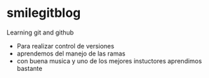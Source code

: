 # smilegitblog
Learning git and github

* Para realizar control de versiones
* aprendemos del manejo de las ramas
* con buena musica y uno de los mejores instuctores aprendimos bastante
